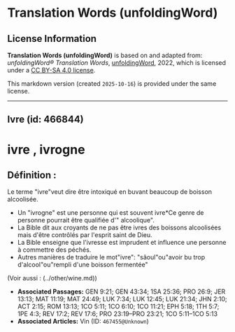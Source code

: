 # Translation Words (unfoldingWord)

## License Information

**Translation Words (unfoldingWord)** is based on and adapted from: _unfoldingWord® Translation Words_, [unfoldingWord](https://unfoldingword.org/utw), 2022, which is licensed under a [CC BY-SA 4.0 license](https://creativecommons.org/licenses/by-sa/4.0/legalcode.en).

This markdown version (created `2025-10-16`) is provided under the same license.



--------------------------------

## Ivre (id: 466844)

ivre , ivrogne
==============

Définition :
------------

Le terme "ivre"veut dire être intoxiqué en buvant beaucoup de boisson alcoolisée.

* Un "ivrogne" est une personne qui est souvent ivre\*Ce genre de personne pourrait être qualifiée d'" alcoolique".
* La Bible dit aux croyants de ne pas être ivres des boissons alcoolisées mais d'être contrôlés par l'esprit saint de Dieu.
* La Bible enseigne que l'ivresse est imprudent et influence une personne à commettre des péchés.
* Autres manières de traduire le mot"ivre": "sâoul"ou"avoir bu trop d'alcool"ou"rempli d'une boisson fermentée"

(Voir aussi : (../other/wine.md))

* **Associated Passages:** GEN 9:21; GEN 43:34; 1SA 25:36; PRO 26:9; JER 13:13; MAT 11:19; MAT 24:49; LUK 7:34; LUK 12:45; LUK 21:34; JHN 2:10; ACT 2:15; ROM 13:13; 1CO 5:11; 1CO 6:10; 1CO 11:21; EPH 5:18; 1TH 5:7; 1PE 4:3; REV 17:2; REV 17:6; PRO 23:19–PRO 23:21; 1CO 5:11–1CO 5:13
* **Associated Articles:** Vin (ID: `467455@Unknown`)

